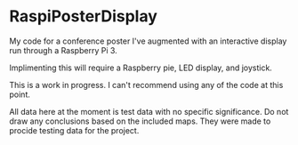 # RaspiPosterDisplay
My code for a conference poster I've augmented with an interactive display run through a Raspberry Pi 3.

Implimenting this will require a Raspberry pie, LED display, and joystick.

This is a work in progress.  I can't recommend using any of the code at this point.

All data here at the moment is test data with no specific significance.  Do not draw any conclusions based on the included maps.
They were made to procide testing data for the project.  
